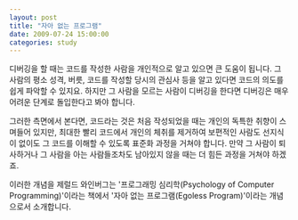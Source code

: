 ```yaml
---
layout: post
title: "자아 없는 프로그램"
date: 2009-07-24 15:00:00
categories: study
---
```


디버깅을 할 때는 코드를 작성한 사람을 개인적으로 알고 있으면 큰 도움이 됩니다. 그 사람의 평소 성격, 버릇, 코드를 작성할 당시의 관심사 등을 알고 있다면 코드의 의도를 쉽게 파악할 수 있지요. 하지만 그 사람을 모르는 사람이 디버깅을 한다면 디버깅은 매우 어려운 단계로 돌입한다고 봐야 합니다.

그러한 측면에서 본다면, 코드라는 것은 처음 작성되었을 때는 개인의 독특한 취향이 스며들어 있지만, 최대한 빨리 코드에서 개인의 체취를 제거하여 보편적인 사람도 선지식이 없이도 그 코드를 이해할 수 있도록 표준화 과정을 거쳐야 합니다. 만약 그 사람이 퇴사하거나 그 사람을 아는 사람들조차도 남아있지 않을 때는 더 힘든 과정을 거쳐야 하겠죠.

이러한 개념을 제럴드 와인버그는 '프로그래밍 심리학(Psychology of Computer Programming)'이라는 책에서 '자아 없는 프로그램(Egoless Program)'이라는 개념으로서 소개합니다.
